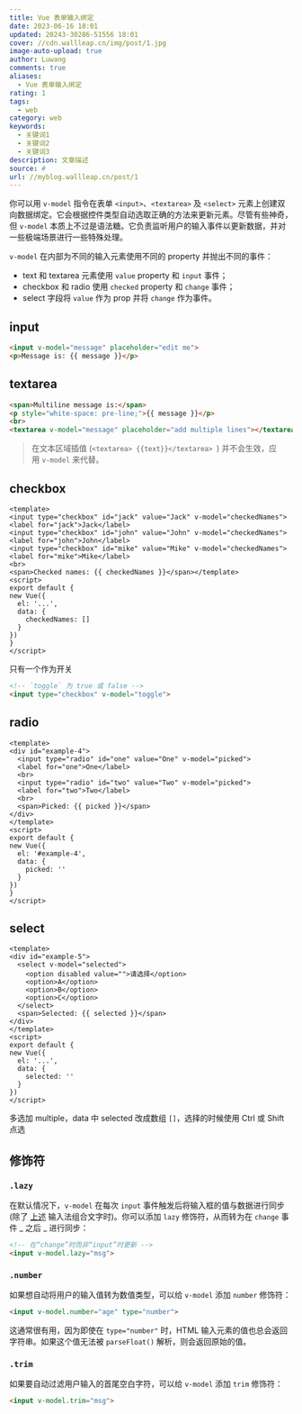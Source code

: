 ```yaml
---
title: Vue 表单输入绑定
date: 2023-06-16 18:01
updated: 20243-30286-51556 18:01
cover: //cdn.wallleap.cn/img/post/1.jpg
image-auto-upload: true
author: Luwang
comments: true
aliases:
  - Vue 表单输入绑定
rating: 1
tags:
  - web
category: web
keywords:
  - 关键词1
  - 关键词2
  - 关键词3
description: 文章描述
source: #
url: //myblog.wallleap.cn/post/1
---
```


你可以用 `v-model` 指令在表单 `<input>`、`<textarea>` 及 `<select>` 元素上创建双向数据绑定。它会根据控件类型自动选取正确的方法来更新元素。尽管有些神奇，但 `v-model` 本质上不过是语法糖。它负责监听用户的输入事件以更新数据，并对一些极端场景进行一些特殊处理。

`v-model` 在内部为不同的输入元素使用不同的 property 并抛出不同的事件：

- text 和 textarea 元素使用 `value` property 和 `input` 事件；
- checkbox 和 radio 使用 `checked` property 和 `change` 事件；
- select 字段将 `value` 作为 prop 并将 `change` 作为事件。

## input

```html
<input v-model="message" placeholder="edit me">
<p>Message is: {{ message }}</p>
```

## textarea

```html
<span>Multiline message is:</span>  
<p style="white-space: pre-line;">{{ message }}</p>  
<br>  
<textarea v-model="message" placeholder="add multiple lines"></textarea>
```

> 在文本区域插值 (`<textarea> {{text}}</textarea> `) 并不会生效，应用 `v-model` 来代替。

## checkbox

```vue
<template>
<input type="checkbox" id="jack" value="Jack" v-model="checkedNames">
<label for="jack">Jack</label>
<input type="checkbox" id="john" value="John" v-model="checkedNames">
<label for="john">John</label>
<input type="checkbox" id="mike" value="Mike" v-model="checkedNames">
<label for="mike">Mike</label>
<br>
<span>Checked names: {{ checkedNames }}</span></template>
<script>
export default {
new Vue({
  el: '...',
  data: {
    checkedNames: []
  }
})
}
</script>
```

只有一个作为开关

```html
<!-- `toggle` 为 true 或 false -->  
<input type="checkbox" v-model="toggle">
```

## radio

```vue
<template>
<div id="example-4">
  <input type="radio" id="one" value="One" v-model="picked">
  <label for="one">One</label>
  <br>
  <input type="radio" id="two" value="Two" v-model="picked">
  <label for="two">Two</label>
  <br>
  <span>Picked: {{ picked }}</span>
</div>
</template>
<script>
export default {
new Vue({
  el: '#example-4',
  data: {
    picked: ''
  }
})
}
</script>
```

## select

```vue
<template>
<div id="example-5">
  <select v-model="selected">
    <option disabled value="">请选择</option>
    <option>A</option>
    <option>B</option>
    <option>C</option>
  </select>
  <span>Selected: {{ selected }}</span>
</div>
</template>
<script>
export default {
new Vue({
  el: '...',
  data: {
    selected: ''
  }
})
</script>
```

多选加 multiple，data 中 selected 改成数组 `[]`，选择的时候使用 Ctrl 或 Shift 点选

## 修饰符

### `.lazy`

在默认情况下，`v-model` 在每次 `input` 事件触发后将输入框的值与数据进行同步 (除了 [上述](https://v2.cn.vuejs.org/v2/guide/forms.html#vmodel-ime-tip) 输入法组合文字时)。你可以添加 `lazy` 修饰符，从而转为在 `change` 事件 _ 之后 _ 进行同步：

```html
<!-- 在“change”时而非“input”时更新 -->  
<input v-model.lazy="msg">
```

### `.number`

如果想自动将用户的输入值转为数值类型，可以给 `v-model` 添加 `number` 修饰符：

```html
<input v-model.number="age" type="number">
```

这通常很有用，因为即使在 `type="number"` 时，HTML 输入元素的值也总会返回字符串。如果这个值无法被 `parseFloat()` 解析，则会返回原始的值。

### `.trim`

如果要自动过滤用户输入的首尾空白字符，可以给 `v-model` 添加 `trim` 修饰符：

```html
<input v-model.trim="msg">
```
